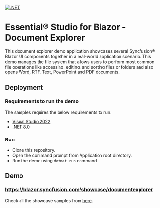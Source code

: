 [![.NET](https://github.com/Karthigaiselvi-SF2856/blazor-showcase-document-explorer/actions/workflows/dotnet.yml/badge.svg)](https://github.com/Karthigaiselvi-SF2856/blazor-showcase-document-explorer/actions/workflows/dotnet.yml)

# Essential&reg; Studio for Blazor - Document Explorer

This document explorer demo application showcases several Syncfusion&reg; Blazor UI components together in a real-world application scenario. This demo manages the file system that allows users to perform most common file operations like accessing, editing, and sorting files or folders and also opens Word, RTF, Text, PowerPoint and PDF documents.

## Deployment

### Requirements to run the demo

The samples requires the below requirements to run.

* [Visual Studio 2022](https://visualstudio.microsoft.com/vs/)
* [.NET 8.0](https://dotnet.microsoft.com/en-us/download/dotnet/8.0)

### Run

* Clone this repository.
* Open the command prompt from Application root directory.
* Run the demo using `dotnet run` command.

## Demo

### <a href="https://blazor.syncfusion.com/showcase/documentexplorer" target="_blank">https://blazor.syncfusion.com/showcase/documentexplorer</a>

Check all the showcase samples from <a href="https://blazor.syncfusion.com" target="_blank">here</a>.
